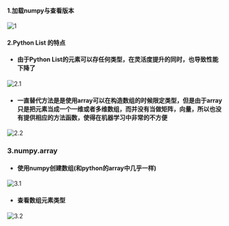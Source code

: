#### 1.加载numpy与查看版本
![1](https://upload-images.jianshu.io/upload_images/7220971-acede5de8fc2523f.png?imageMogr2/auto-orient/strip%7CimageView2/2/w/1240)

#### 2.Python List 的特点
- #### 由于Python List的元素可以存任何类型，在灵活度提升的同时，也导致性能下降了
![2.1](https://upload-images.jianshu.io/upload_images/7220971-011f291db99fc809.png?imageMogr2/auto-orient/strip%7CimageView2/2/w/1240)

- #### 一直替代方法是是使用array可以在构造数组的时候限定类型，但是由于array只是把元素当成一个一维或者多维数组，而并没有当做矩阵，向量，所以也没有提供相应的方法函数，使得在机器学习中非常的不方便
![2.2](https://upload-images.jianshu.io/upload_images/7220971-e75d011e3fc5d65a.png?imageMogr2/auto-orient/strip%7CimageView2/2/w/1240)

### 3.numpy.array
- #### 使用numpy创建数组(和python的array中几乎一样)
![3.1](https://upload-images.jianshu.io/upload_images/7220971-3f27d673d75fa66c.png?imageMogr2/auto-orient/strip%7CimageView2/2/w/1240)
- #### 查看数组元素类型
![3.2](https://upload-images.jianshu.io/upload_images/7220971-2b5e67b4e3596ab3.png?imageMogr2/auto-orient/strip%7CimageView2/2/w/1240)